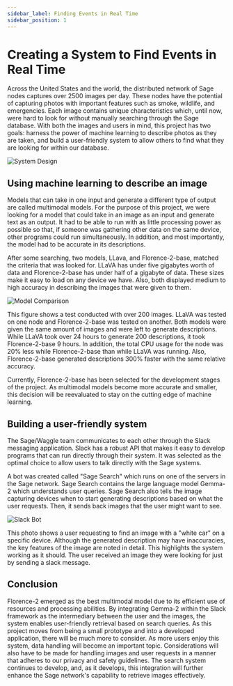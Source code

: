 ```yaml
---
sidebar_label: Finding Events in Real Time
sidebar_position: 1
---
```


# Creating a System to Find Events in Real Time


Across the United States and the world, the distributed network of Sage nodes captures over 2500 images per day. These nodes have the potential of capturing photos with important features such as smoke, wildlife, and emergencies. Each image contains unique characteristics which, until now, were hard to look for without manually searching through the Sage database. With both the images and users in mind, this project has two goals: harness the power of machine learning to describe photos as they are taken, and build a user-friendly system to allow others to find what they are looking for within our database.

![System Design](../imgs/capture-describe-deliver-1.png)

## Using machine learning to describe an image


Models that can take in one input and generate a different type of output are called multimodal models. For the purpose of this project, we were looking for a model that could take in an image as an input and generate text as an output. It had to be able to run with as little processing power as possible so that, if someone was gathering other data on the same device, other programs could run simultaneously. In addition, and most importantly, the model had to be accurate in its descriptions.


After some searching, two models, LLava, and Florence-2-base, matched the criteria that was looked for. LLaVA has under five gigabytes worth of data and Florence-2-base has under half of a gigabyte of data. These sizes make it easy to load on any device we have. Also, both displayed medium to high accuracy in describing the images that were given to them.


![Model Comparison](../imgs/capture-describe-deliver-2.png)


This figure shows a test conducted with over 200 images. LLaVA was tested on one node and Florence-2-base was tested on another. Both models were given the same amount of images and were left to generate descriptions. While LLaVA took over 24 hours to generate 200 descriptions, it took Florence-2-base 9 hours. In addition, the total CPU usage for the node was 20% less while Florence-2-base than while LLaVA was running. Also, Florence-2-base generated descriptions 300% faster with the same relative accuracy.


Currently, Florence-2-base has been selected for the development stages of the project. As multimodal models become more accurate and smaller, this decision will be reevaluated to stay on the cutting edge of machine learning.


## Building a user-friendly system


The Sage/Waggle team communicates to each other through the Slack messaging application. Slack has a robust API that makes it easy to develop programs that can run directly through their system. It was selected as the optimal choice to allow users to talk directly with the Sage systems.


A bot was created called "Sage Search" which runs on one of the servers in the Sage network. Sage Search contains the large language model Gemma-2 which understands user queries. Sage Search also tells the image capturing devices when to start generating descriptions based on what the user requests. Then, it sends back images that the user might want to see.


![Slack Bot](../imgs/capture-describe-deliver-3.png)

This photo shows a user requesting to find an image with a "white car" on a specific device. Although the generated description may have inaccuracies, the key features of the image are noted in detail. This highlights the system working as it should. The user received an image they were looking for just by sending a slack message.


## Conclusion


Florence-2 emerged as the best multimodal model due to its efficient use of resources and processing abilities. By integrating Gemma-2 within the Slack framework as the intermediary between the user and the images, the system enables user-friendly retrieval based on search queries. As this project moves from being a small prototype and into a developed application, there will be much more to consider. As more users enjoy this system, data handling will become an important topic. Considerations will also have to be made for handling images and user requests in a manner that adheres to our privacy and safety guidelines. The search system continues to develop, and, as it develops, this integration will further enhance the Sage network's capability to retrieve images effectively.
